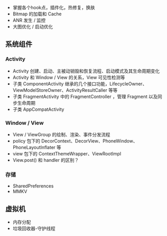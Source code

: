 
- 掌握各个hook点，插件化，热修复，换肤
- Bitmap 的加载和 Cache
- ANR 发生 / 监控
- 大图优化 / 启动优化

## 系统组件

### Activity

- Activity 创建、启动、主被动销毁和恢复流程、启动模式及其生命周期变化
- Activity 和 Window / View 的关系，View 可见性检测等
- 子类 ComponentActivity 继承的几个接口功能，LifecycleOwner、ViewModelStoreOwner、ActivityResultCaller 等等
- 子类 FragmentActivity 中的 FragmentController ，管理 Fragment 以及同步生命周期
- 子类 AppCompatActivity

### Window / View

- View / ViewGroup 的绘制、渲染、事件分发流程
- policy 包下的 DecorContext、DecorView、PhoneWindow、PhoneLayoutInflater 等
- view 包下的 ContextThemeWrapper、ViewRootImpl
- View.post() 和 handler 的区别？

### 存储

- SharedPreferences
- MMKV

## 虚拟机

- 内存分配
- 垃圾回收器-守护线程

